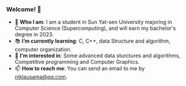 ### Welcome! 👋



+ :school: **Who I am**: I am a student in Sun Yat-sen University majoring in Computer Science (Supercomputing), and will earn my bachelor's degree in 2023.
+ :books: **I’m currently learning**: C, C++, data Structure and algorithm, computer organization.
+ :lollipop: **I'm interested in**: Some advanced data sturctures and algorithms, Competitive programming and Computer Graphics.
+ 📫 **How to reach me**: You can send an email to me by niklausama@qq.com.



<!--
**lixk28/lixk28** is a ✨ _special_ ✨ repository because its `README.md` (this file) appears on your GitHub profile.

Here are some ideas to get you started:

- 🔭 I’m currently working on ...
- 🌱 I’m currently learning ...
- 👯 I’m looking to collaborate on ...
- 🤔 I’m looking for help with ...
- 💬 Ask me about ...
- 📫 How to reach me: ...
- 😄 Pronouns: ...
- ⚡ Fun fact: ...
  -->
